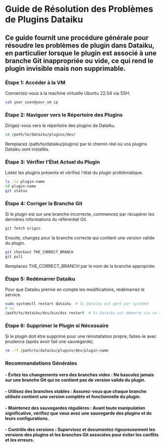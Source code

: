 # Guide de Résolution des Problèmes de Plugins Dataiku
## Ce guide fournit une procédure générale pour résoudre les problèmes de plugin dans Dataiku, en particulier lorsque le plugin est associé à une branche Git inappropriée ou vide, ce qui rend le plugin invisible mais non supprimable.

### Étape 1: Accéder à la VM
Connectez-vous à la machine virtuelle Ubuntu 22.04 via SSH.
```bash
ssh your_user@your_vm_ip
```
### Étape 2: Naviguer vers le Répertoire des Plugins
Dirigez-vous vers le répertoire des plugins de Dataiku.
```bash
cd /path/to/dataiku/plugins/dev/
```
Remplacez /path/to/dataiku/plugins/ par le chemin réel où vos plugins Dataiku sont installés.

### Étape 3: Vérifier l'État Actuel du Plugin
Listez les plugins présents et vérifiez l'état du plugin problématique.
```bash
ls -la plugin-name
cd plugin-name
git status
```
### Étape 4: Corriger la Branche Git
Si le plugin est sur une branche incorrecte, commencez par récupérer les dernières informations du référentiel Git.
```bash
git fetch origin
```
Ensuite, changez pour la branche correcte qui contient une version valide du plugin.
```bash
git checkout THE_CORRECT_BRANCH
git pull
```
Remplacez THE_CORRECT_BRANCH par le nom de la branche appropriée.

### Étape 5: Redémarrer Dataiku
Pour que Dataiku prenne en compte les modifications, redémarrez le service.
```bash
sudo systemctl restart dataiku  # Si Dataiku est géré par systemd
# ou
/path/to/dataiku/dss/bin/dss restart  # Si Dataiku est démarré via un script customz
```
### Étape 6: Supprimer le Plugin si Nécessaire
Si le plugin doit être supprimé pour une réinstallation propre, faites-le avec prudence (après avoir fait une sauvegarde).
```bash
rm -rf /path/to/dataiku/plugins/dev/plugin-name
```

### Recommandations Générales

#### - Évitez les changements vers des branches vides : Ne basculez jamais sur une branche Git qui ne contient pas de version valide du plugin.
#### - Utilisez des branches stables : Assurez-vous que chaque branche utilisée contient une version complète et fonctionnelle du plugin.
#### - Maintenez des sauvegardes régulières : Avant toute manipulation significative, vérifiez que vous avez une sauvegarde des plugins et de leurs configurations.
#### - Contrôle des versions : Supervisez et documentez rigoureusement les versions des plugins et les branches Git associées pour éviter les conflits et les erreurs.
